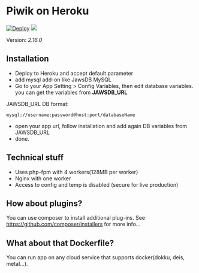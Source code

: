 # Piwik on Heroku

[![Deploy](https://www.herokucdn.com/deploy/button.png)](https://heroku.com/deploy)
[![](https://badge.imagelayers.io/dz0ny/heroku-docker-piwik:latest.svg)](https://imagelayers.io/?images=dz0ny/heroku-docker-piwik:latest 'Get your own badge on imagelayers.io')

Version: *2.16.0*

## Installation

 - Deploy to Heroku and accept default parameter
 - add mysql add-on like JawsDB MySQL
 - Go to your App Setting > Config Variables, then edit database variables. you can get the variables from **JAWSDB_URL**

JAWSDB_URL DB format:

    mysql://username:password@host:port/databaseName

 - open your app url, follow installation and add again DB variables from JAWSDB_URL
 - done.


## Technical stuff

 - Uses php-fpm with 4 workers(128MB per worker)
 - Nginx with one worker
 - Access to config and temp is disabled (secure for live production)

## How about plugins?

You can use composer to install additional plug-ins. See https://github.com/composer/installers 
for more info...

## What about that Dockerfile?

You can run app on any cloud service that supports docker(dokku, deis, metal...).


